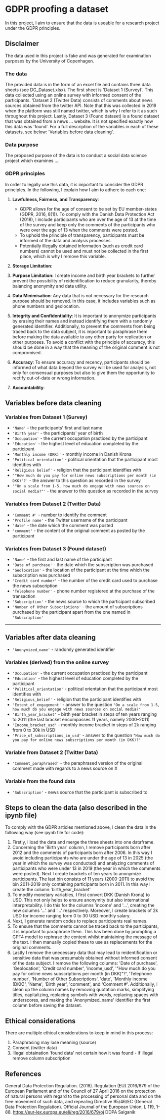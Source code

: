 # GDPR proofing a dataset

In this project, I aim to ensure that the data is useable for a research project under the GDPR principles. 

## Disclaimer
The data used in this project is fake and was generated for examination purposes by the University of Copenhagen. 

### The data 
The provided data is in the form of an excel file and contains three data sheets (see DG_Dataset.xlsx). The first sheet is 'Dataset 1 (Survey)'. This data collected using an online survey with informed consent of the participants. 'Dataset 2 (Twitter Data) consists of comments about news sources obtained from the twitter API. Note that this was collected in 2019 when the platform was still named twitter, which is why I refer to it as such throughout this project. Lastly, Dataset 3 (Found dataset) is a found dataset that was obtained from a news ... website. It is not specified exactly how this data was 'found'. For a full description of the variables in each of these datasets, see below: 'Variables before data cleaning'. 

### Data purpose
The proposed purpose of the data is to conduct a social data science project which examines .... 

### GDPR principles

In order to legally use this data, it is important to consider the GDPR principles. In the following, I explain how I aim to adhere to each one: 

1. **Lawfulness, Fairness, and Transparency**:
   - GDPR allows for the age of consent to be set by EU member-states (GDPR, 2016, 8(1)). To comply with the Danish Data Protection Act (2018), I include participants who are over the age of 13 at the time of the survey and keep only the comments of the participants who were over the age of 13 when the comments were posted.
   - To uphold the principle of transparency, participants must be informed of the data and analysis processes.
   - Potentially illegally obtained information (such as credit card numbers) cannot be used and must not be collected in the first place, which is why I remove this variable.

2. **Storage Limitation**:

3. **Purpose Limitation**: I create income and birth year brackets to further prevent the possibility of reidentification to reduce granularity, thereby balancing anonymity and data utility.

4. **Data Minimisation**: Any data that is not necessary for the research purpose should be removed. In this case, it includes variables such as phone numbers and geolocation.

5. **Integrity and Confidentiality**: It is important to anonymize participants by erasing their names and instead identifying them with a randomly generated identifier. Additionally, to prevent the comments from being traced back to the data subject, it is important to paraphrase them before making the data available to any other party for replication or other purposes. To avoid a conflict with the principle of accuracy, this should be done in a way that the meaning of the original comment is not compromised. 

6. **Accuracy**: To ensure accuracy and recency, participants should be informed of what data beyond the survey will be used for analysis, not only for consensual purposes but also to give them the opportunity to rectify out-of-date or wrong information. 

7. **Accountability**: 


## Variables before data cleaning 

### Variables from Dataset 1 (Survey)
- `'Name'` - the participants' first and last name  
- `'Birth year'` - the participants' year of birth  
- `'Occupation'` - the current occupation practiced by the participant  
- `'Education'` - the highest level of education completed by the participant  
- `'Monthly income (DKK)'` - monthly income in Danish Krona  
- `'Political orientation'` - political orientation that the participant most identifies with  
- `'Religious belief'` - religion that the participant identifies with  
- `'"How much do you pay for online news subscriptions per month (in DKK)"?'` - the answer to this question as recorded in the survey  
- `'"On a scale from 1-5, how much do engage with news sources on social media?"'` - the answer to this question as recorded in the survey  

### Variables from Dataset 2 (Twitter Data)
- `'Comment #'` - number to identify the comment  
- `'Profile name'` - the Twitter username of the participant  
- `'date'` - the date which the comment was posted  
- `'comment'` - the content of the original comment as posted by the participant  

### Variables from Dataset 3 (Found dataset)
- `'Name'` - the first and last name of the participant  
- `'Date of purchase'` - the date which the subscription was purchased  
- `'Geolocation'` - the location of the participant at the time which the subscription was purchased  
- `'Credit card number'` - the number of the credit card used to purchase the news subscription  
- `'Telephone number'` - phone number registered at the purchase of the transaction  
- `'Subscription'` - the news source to which the participant subscribed  
- `'Number of Other Subscriptions'` - the amount of subscriptions purchased by the participant apart from the one named in `'Subscription'`  

---

## Variables after data cleaning

- `'Anonymized_name'` - randomly generated identifier  

### Variables (derived) from the online survey
- `'Occupation'` - the current occupation practiced by the participant  
- `'Education'` - the highest level of education completed by the participant  
- `'Political_orientation'` - political orientation that the participant most identifies with  
- `'Religious_belief'` - religion that the participant identifies with  
- `'Extent_of_engagement'` - answer to the question `"On a scale from 1-5, how much do you engage with news sources on social media?"`  
- `'Birth_year_bracket'` - birth year bracket in steps of ten years ranging to 2011 (the last bracket encompasses 11 years, namely 2000–2011)  
- `'Income_bracket_usd'` - monthly income bracket in steps of 2k ranging from 0 to 30k in USD  
- `'Price_of_subscriptions_in_usd'` - answer to the question `"How much do you pay for online news subscriptions per month (in DKK)?"`  

### Variable from Dataset 2 (Twitter Data)
- `'Comment_paraphrased'` - the paraphrased version of the original comment made with regards to a news source on X  

### Variable from the found data
- `'Subscription'` - news source that the participant is subscribed to  

## Steps to clean the data (also described in the ipynb file)
To comply with the GDPR articles mentioned above, I clean the data in the following way (see ipynb file for code):
1. Firstly, I load the data and merge the three sheets into one dataframe.
2. Concerning the 'Birth year' column, I remove participants born after 2012 and the comments of participants born after 2006. In this way I avoid including participants who are under the age of 13 in 2025 (the year in which the survey was conducted) and analyzing comments of participants who were under 13 in 2019 (the year in which the comments were posted). Next I create brackets of ten years to anonymize participants. The last bin consists of 11 years (2000-2011) to avoid the bin 2011-2019 only containing participants born in 2011. In this way I create the column 'birth_year_bracket'
3. To modify monetary variables, I first convert DKK (Danish Krona) to USD. This not only helps to ensure anonymity but also international interpretability. I do this for the columns 'income' and '...', creating the new columns '...' and '...' respectively. Moreover, I create brackets of 2k USD for income ranging form 0 to 30 USD monthly salary.  
4. Next, I generate random codes to replace participants real names.
5. To ensure that the comments cannot be traced back to the participants, it is important to paraphrase them. This has been done by prompting a GPT4 model to rephrase the content whilst maintaining the message of the text. I then manually copied these to use as replacements for the original comments.
6. Lastly I remove the unecessary data that may lead to reidentification or sensitive data that was presumably obtained without informed consent of the data subject. I remove the following columns: 'Date of purchase', 'Geolocation', 'Credit card number', 'income_usd', '"How much do you pay for online news subscriptions per month (in DKK)"?', 'Telephone number', 'Number of Other Subscriptions', 'date', 'Monthly income (DKK)', 'Name', 'Birth year', 'comment', and 'Comment #'. Additionally, I clean up the column names by removing quotation marks, simplifying titles, capitalizing, replacing symbols with words, replacing spaces with underscores, and making the 'Anonymized_name' identifier the first column before saving the dataset. 

## Ethical considerations
There are multiple ethical considerations to keep in mind in this process:
1. Paraphrasing may lose meaning (source)
2. Consent (twitter data)
3. Illegal obtaination 'found data' not certain how it was found - if illegal remove column subscription 

## References
General Data Protection Regulation. (2016). Regulation (EU) 2016/679 of the European Parliament and of the Council of 27 April 2016 on the protection of natural persons with regard to the processing of personal data and on the free movement of such data, and repealing Directive 95/46/EC (General Data Protection Regulation). Official Journal of the European Union, L 119, 1–88. https://eur-lex.europa.eu/eli/reg/2016/679/oj
DDPA 
Salganik 
